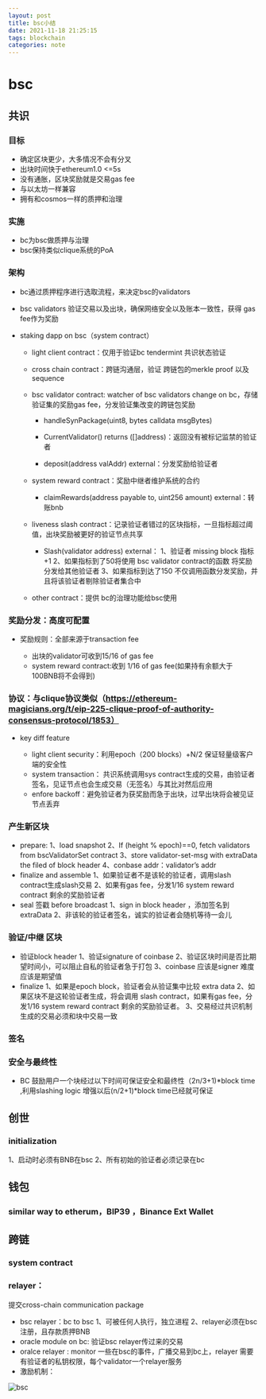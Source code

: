 ```yaml
---
layout: post
title: bsc小结
date: 2021-11-18 21:25:15
tags: blockchain
categories: note
---
```


# bsc

## 共识

### 目标

- 确定区块更少，大多情况不会有分叉
- 出块时间快于ethereum1.0  <=5s
- 没有通胀，区块奖励就是交易gas fee
- 与以太坊一样兼容
- 拥有和cosmos一样的质押和治理

### 实施

- bc为bsc做质押与治理
- bsc保持类似clique系统的PoA

### 架构

- bc通过质押程序进行选取流程，来决定bsc的validators
- bsc validators 验证交易以及出块，确保网络安全以及账本一致性，获得 gas fee作为奖励
- staking dapp on bsc（system contract）

  - light client contract：仅用于验证bc tendermint 共识状态验证
  - cross chain contract：跨链沟通层，验证 跨链包的merkle proof 以及sequence
  - bsc validator contract: watcher of bsc validators change on bc，存储验证集的奖励gas fee，分发验证集改变的跨链包奖励

    - handleSynPackage(uint8, bytes calldata msgBytes)

    - CurrentValidator() returns ([]address)：返回没有被标记监禁的验证者
    - deposit(address valAddr) external：分发奖励给验证者

  - system reward contract：奖励中继者维护系统的合约

    - claimRewards(address payable to, uint256 amount) external：转账bnb

  - liveness slash contract：记录验证者错过的区块指标，一旦指标超过阈值，出块奖励被更好的验证节点共享

    - Slash(validator address) external：
      1、验证者 missing block 指标+1
      2、如果指标到了50将使用 bsc validator contract的函数 将奖励分发给其他验证者
      3、如果指标到达了150 不仅调用函数分发奖励，并且将该验证者剔除验证者集合中

  - other contract：提供 bc的治理功能给bsc使用

### 奖励分发：高度可配置

- 奖励规则：全部来源于transaction fee

  - 出块的validator可收到15/16 of gas fee
  - system reward contract:收到 1/16 of gas fee(如果持有余额大于100BNB将不会得到)

### 协议：与clique协议类似（https://ethereum-magicians.org/t/eip-225-clique-proof-of-authority-consensus-protocol/1853）

- key diff feature

  - light client security：利用epoch（200 blocks）+N/2 保证轻量级客户端的安全性
  - system transaction： 共识系统调用sys contract生成的交易，由验证者签名，见证节点也会生成交易（无签名）与其比对然后应用
  - enfore backoff：避免验证者为获奖励而急于出块，过早出块将会被见证节点丢弃

### 产生新区块

- prepare: 
  1、load snapshot
  2、If (height % epoch)==0, fetch validators from bscValidatorSet contract 
  3、store validator-set-msg with extraData the filed of block header
  4、conbase addr：validator’s addr
- finalize and assemble
  1、如果验证者不是该轮的验证者，调用slash contract生成slash交易
  2、如果有gas fee，分发1/16 system reward contract 剩余的奖励验证者
- seal 签戳 before broadcast
  1、sign in block header ，添加签名到extraData
  2、非该轮的验证者签名，诚实的验证者会随机等待一会儿

### 验证/中继 区块

- 验证block header
  1、验证signature of coinbase 
  2、验证区块时间是否比期望时间小，可以阻止自私的验证者急于打包
  3、coinbase 应该是signer 难度应该是期望值
- finalize
  1、如果是epoch block，验证者会从验证集中比较 extra data
  2、如果区块不是这轮验证者生成，将会调用 slash contract，如果有gas fee，分发1/16 system reward contract 剩余的奖励验证者。
  3、交易经过共识机制生成的交易必须和块中交易一致

### 签名

### 安全与最终性

- BC 鼓励用户一个块经过以下时间可保证安全和最终性（2n/3+1)*block time ,利用slashing logic 增强以后(n/2+1)*block time已经就可保证

## 创世

### initialization

1、启动时必须有BNB在bsc
2、所有初始的验证者必须记录在bc

## 钱包

### similar way to etherum，BIP39 ，Binance Ext Wallet

## 跨链

### system contract

###  relayer：

提交cross-chain  communication package

- bsc relayer：bc to bsc
  1、可被任何人执行，独立进程
  2、relayer必须在bsc注册，且存款质押BNB
- oracle module on bc: 验证bsc relayer传过来的交易
- oralce relayer : monitor 一些在bsc的事件，广播交易到bc上，relayer 需要有验证者的私钥权限，每个validator一个relayer服务
- 激励机制：

![bsc](https://raw.githubusercontent.com/aranoverse/pic-host/main/img/bsc.png)


